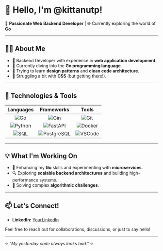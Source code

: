 # 👋 Hello, I'm @kittanutp!

👀 **Passionate Web Backend Developer** | 🌐 Currently exploring the world of **Go**

---

## 🧑‍💻 About Me

- 🔧 Backend Developer with experience in **web application development**.
- 🌱 Currently diving into the **Go programming language**.
- 🎯 Trying to learn **design patterns** and **clean code architecture**.
- 🎨 Struggling a bit with **CSS** (but getting there!).

---

## 🚀 Technologies & Tools

| **Languages** | **Frameworks** | **Tools** |
|:------------:|:--------------:|:---------:|
| ![Go](https://img.shields.io/badge/-Go-blue?logo=go&logoColor=white) | ![Gin](https://img.shields.io/badge/-Gin-blue?logo=go&logoColor=white) | ![Git](https://img.shields.io/badge/-Git-black?logo=git&logoColor=white) |
| ![Python](https://img.shields.io/badge/-Python-yellow?logo=python&logoColor=black) | ![FastAPI](https://img.shields.io/badge/-FastAPI-green?logo=fastapi&logoColor=white) | ![Docker](https://img.shields.io/badge/-Docker-blue?logo=docker&logoColor=white) |
| ![SQL](https://img.shields.io/badge/-SQL-lightgrey?logo=postgresql&logoColor=black) | ![PostgreSQL](https://img.shields.io/badge/-PostgreSQL-blue?logo=postgresql&logoColor=white) | ![VSCode](https://img.shields.io/badge/-VSCode-blue?logo=visual-studio-code&logoColor=white) |

---

## 💡 What I'm Working On

- 🌱 Enhancing my **Go** skills and experimenting with **microservices**.
- 🔍 Exploring **scalable backend architectures** and building high-performance systems.
- 🧩 Solving complex **algorithmic challenges**.

---

## 📫 Let's Connect!

- **LinkedIn:** [YourLinkedIn](https://www.linkedin.com/in/kittanut-pongjirapat-065a841b4/)

Feel free to reach out for collaborations, discussions, or just to say hello!

---

⭐️ _"My yesterday code always looks bad."_ ⭐️


